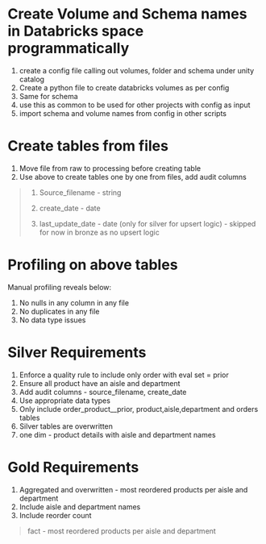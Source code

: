 # Create Volume and Schema names in Databricks space programmatically
1. create a config file calling out volumes, folder and schema under unity catalog
2. Create a python file to create databricks volumes as per config
3. Same for schema
4. use this as common to be used for other projects with config as input
5. import schema and volume names from config in other scripts
# Create tables from files
1. Move file from raw to processing before creating table
2. Use above to create tables one by one from files, add audit columns

> 1. Source_filename - string
>
> 2. create_date - date
> 
> 3. last_update_date - date (only for silver for upsert logic) - skipped for now in bronze as no upsert logic

# Profiling on above tables 
Manual profiling reveals below:
1. No nulls in any column in any file
2. No duplicates in any file
3. No data type issues

# Silver Requirements

1. Enforce a quality rule to include only order with eval set = prior
2. Ensure all product have an aisle and department
3. Add audit columns - source_filename, create_date <!--, last_update_date-->
4. Use appropriate data types
5. Only include order_product__prior, product,aisle,department and orders tables
6. Silver tables are overwritten <!--should follow upsert load strategy eventually-->
7. one dim - product details with aisle and department names
<!--8. Enforce above via a data contract-->

# Gold Requirements
1. Aggregated and overwritten - most reordered products per aisle and department
2. Include aisle and department names
3. Include reorder count
> fact - most reordered products per aisle and department


